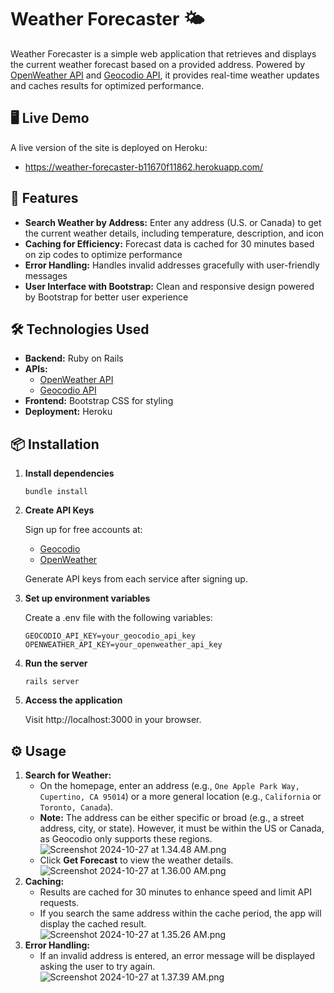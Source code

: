 # Weather Forecaster 🌤️

Weather Forecaster is a simple web application that retrieves and displays the current weather forecast based on a provided address. Powered by [OpenWeather API](https://openweathermap.org/api) and [Geocodio API](https://www.geocod.io/docs/#introduction), it provides real-time weather updates and caches results for optimized performance.

## 🖥️ Live Demo
A live version of the site is deployed on Heroku:

- https://weather-forecaster-b11670f11862.herokuapp.com/

## 🚀 Features
- **Search Weather by Address:** Enter any address (U.S. or Canada) to get the current weather details, including temperature, description, and icon
- **Caching for Efficiency:** Forecast data is cached for 30 minutes based on zip codes to optimize performance
- **Error Handling:** Handles invalid addresses gracefully with user-friendly messages
- **User Interface with Bootstrap:** Clean and responsive design powered by Bootstrap for better user experience

## 🛠️ Technologies Used
- **Backend:** Ruby on Rails
- **APIs:**
  - [OpenWeather API](https://openweathermap.org/api)
  - [Geocodio API](https://www.geocod.io/docs/#introduction)
- **Frontend:** Bootstrap CSS for styling
- **Deployment:** Heroku

## 📦 Installation
1. **Install dependencies**
   ```
   bundle install
   ```
2. **Create API Keys**

   Sign up for free accounts at:
   - [Geocodio](https://www.geocod.io/)
   - [OpenWeather](https://openweathermap.org/)

   Generate API keys from each service after signing up.

3. **Set up environment variables**

   Create a .env file with the following variables:
   ```
   GEOCODIO_API_KEY=your_geocodio_api_key
   OPENWEATHER_API_KEY=your_openweather_api_key
   ```

4. **Run the server**

   ```
   rails server
   ```

5. **Access the application**

   Visit http://localhost:3000 in your browser.

## ⚙️ Usage
1. **Search for Weather:**
    - On the homepage, enter an address (e.g., `One Apple Park Way, Cupertino, CA 95014`) or a more general location (e.g., `California` or `Toronto, Canada`).
    - **Note:** The address can be either specific or broad (e.g., a street address, city, or state). However, it must be within the US or Canada, as Geocodio only supports these regions.
    ![Screenshot 2024-10-27 at 1.34.48 AM.png](..%2F..%2FDesktop%2FScreenshot%202024-10-27%20at%201.34.48%20AM.png)
    - Click **Get Forecast** to view the weather details.
    ![Screenshot 2024-10-27 at 1.36.00 AM.png](..%2F..%2FDesktop%2FScreenshot%202024-10-27%20at%201.36.00%20AM.png)
2. **Caching:**
    - Results are cached for 30 minutes to enhance speed and limit API requests.
    - If you search the same address within the cache period, the app will display the cached result.
    ![Screenshot 2024-10-27 at 1.35.26 AM.png](..%2F..%2FDesktop%2FScreenshot%202024-10-27%20at%201.35.26%20AM.png)
3. **Error Handling:**
    - If an invalid address is entered, an error message will be displayed asking the user to try again.
    ![Screenshot 2024-10-27 at 1.37.39 AM.png](..%2F..%2FDesktop%2FScreenshot%202024-10-27%20at%201.37.39%20AM.png)